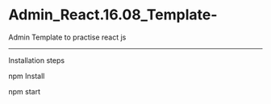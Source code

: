 # Admin_React.16.08_Template-

Admin Template to practise react js 





------------------------------------------------

Installation steps 

npm Install

npm start

